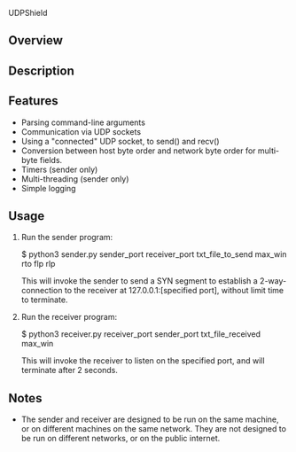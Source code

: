  UDPShield


  Overview
  --------

  
  Description
  -----------
  
  
  Features
  --------
  
  - Parsing command-line arguments
  - Communication via UDP sockets
  - Using a "connected" UDP socket, to send() and recv()
  - Conversion between host byte order and network byte order for 
    multi-byte fields.
  - Timers (sender only)
  - Multi-threading (sender only)
  - Simple logging
  
  
  Usage
  -----
  1. Run the sender program:
  
      $ python3 sender.py sender_port receiver_port txt_file_to_send max_win rto flp rlp
  
     This will invoke the sender to send a SYN segment to establish a 2-way-connection to
     the receiver at 127.0.0.1:[specified port], without limit time to terminate.
  

  2. Run the receiver program:
  
      $ python3 receiver.py receiver_port sender_port txt_file_received max_win
  
     This will invoke the receiver to listen on the specified port, and will terminate after 2 seconds.
  
  
  Notes
  -----
  
  - The sender and receiver are designed to be run on the same machine, 
    or on different machines on the same network. They are not designed 
    to be run on different networks, or on the public internet.
  
